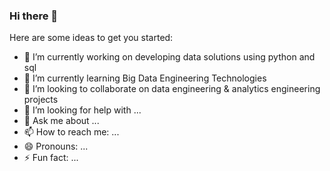 ### Hi there 👋


Here are some ideas to get you started:

- 🔭 I’m currently working on developing data solutions using python and sql
- 🌱 I’m currently learning Big Data Engineering Technologies
- 👯 I’m looking to collaborate on data engineering & analytics engineering projects
- 🤔 I’m looking for help with ...
- 💬 Ask me about ...
- 📫 How to reach me: ...
- 😄 Pronouns: ...
- ⚡ Fun fact: ...

